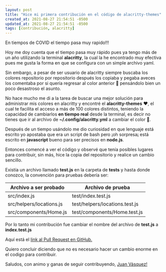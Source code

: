 ```yaml
---
layout: post
title: "Hice mi primera contribución en el código de alacritty-themes"
created_at: 2021-08-27 21:54:51 -0500
updated_at: 2021-08-27 21:54:51 -0500
tags: [contribución, alacritty]
---
```


En tiempos de COVID el tiempo pasa muy rapido!!!

Hoy me doy cuenta que el tiempo pasa muy rápido pues ya tengo más de un año utilizando la terminal **alacritty**, la cual la he encontrado muy efectiva pues me gusta la forma en que se configura con un simple archivo yaml.

Sin embargo, a pesar de ser usuario de alacritty siempre buscaba los colores repositorio por repositorio después los copiaba y pegaba aveces los comentaba por si quería regresar al color anterior 🤯 pensándolo bien un poco desastroso el asunto.

No hace mucho me di a la tarea de buscar una mejor solución para administrar mis colores en alacritty y encontré el **alacritty-themes** ❤️, el cual te facilita el acceso a más de 100 colores distintos, teniendo la capacidad de cambiarlos **en tiempo real** desde la terminal, es decir no tienes que ir al archivo de **~/.config/alacritty.yml** a cambiar el color 👏.

Después de un tiempo usándolo me dio curiosidad en que lenguaje está escrito yo apostaba que era un script de bash pero ¡oh sorpresa¡ está escrito en **javascript** bueno para ser precisos en **node.js**.

Entonces comencé a ver el código y observé que tenía posibles lugares para contribuir, sin más, hice la copia del repositorio y realice un cambio sencillo.

Existía un archivo llamado **test.js** en la carpeta de **tests** y hasta donde conozco, la convención para pruebas debería ser:

| Archivo a ser probado    | Archivo de prueba              |
| ------------------------ | ------------------------------ |
| src/index.js             | test/index.test.js             |
| src/helpers/locations.js | test/helpers/locations.test.js |
| src/components/Home.js   | test/components/Home.test.js   |

Por lo tanto mi contribución fue cambiar el nombre del archivo de **test.js** a **index.test.js**

Aquí está el [link al Pull Request en GitHub.](https://github.com/rajasegar/alacritty-themes/pull/27)

Quiero concluir diciendo que no es necesario hacer un cambio enorme en el codigo para contribuir.

Saludos, con animo y ganas de seguir contribuyendo, [Juan Vásquez!](https://github.com/juanvqz)
